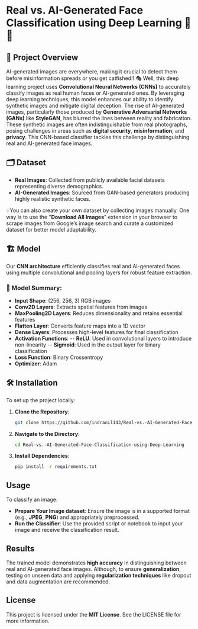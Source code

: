 # Real vs. AI-Generated Face Classification using Deep Learning 🤖👤

## 📌 Project Overview

AI-generated images are everywhere, making it crucial to detect them before misinformation spreads or you get catfished!! 🎭 
Well, this deep learning project uses **Convolutional Neural Networks (CNNs)** to accurately classify images as real human faces or AI-generated ones. By leveraging deep learning techniques, this model enhances our ability to identify synthetic images and mitigate digital deception.
The rise of AI-generated images, particularly those produced by **Generative Adversarial Networks (GANs)** like **StyleGAN**, has blurred the lines between reality and fabrication. These synthetic images are often indistinguishable from real photographs, posing challenges in areas such as **digital security**, **misinformation**, and **privacy**. This CNN-based classifier tackles this challenge by distinguishing real and AI-generated face images.


## 🗂️ Dataset

- **Real Images**: Collected from publicly available facial datasets representing diverse demographics.
- **AI-Generated Images**: Sourced from GAN-based generators producing highly realistic synthetic faces.

💡You can also create your own dataset by collecting images manually. One way is to use the "**Download All Images**" extension in your browser to scrape images from Google’s image search and curate a customized dataset for better model adaptability.

## 🏗️ Model 

Our **CNN architecture** efficiently classifies real and AI-generated faces using multiple convolutional and pooling layers for robust feature extraction.

### 🔧 Model Summary:
- **Input Shape**: (256, 256, 3) RGB images
- **Conv2D Layers**: Extracts spatial features from images
- **MaxPooling2D Layers**: Reduces dimensionality and retains essential features
- **Flatten Layer**: Converts feature maps into a 1D vector
- **Dense Layers**: Processes high-level features for final classification
- **Activation Functions**:
  -- **ReLU**: Used in convolutional layers to introduce non-linearity
  -- **Sigmoid**: Used in the output layer for binary classification
- **Loss Function**: Binary Crossentropy
- **Optimizer**: Adam

## 🛠️ Installation

To set up the project locally:

1. **Clone the Repository**:
   ```bash
   git clone https://github.com/indranil143/Real-vs.-AI-Generated-Face-Classification-using-Deep-Learning.git

2. **Navigate to the Directory**:
   ```bash
   cd Real-vs.-AI-Generated-Face-Classification-using-Deep-Learning

3. **Install Dependencies**:
   ```bash
   pip install -r requirements.txt

## Usage
To classify an image:

- **Prepare Your Image dataset**: Ensure the image is in a supported format (e.g., **JPEG**, **PNG**) and appropriately preprocessed.​ 
- **Run the Classifier**: Use the provided script or notebook to input your image and receive the classification result.​

## Results
The trained model demonstrates **high accuracy** in distinguishing between real and AI-generated face images. 
Although, to ensure **generalization**, testing on unseen data and applying **regularization techniques** like dropout and data augmentation are recommended.

## License
This project is licensed under the **MIT License**. See the LICENSE file for more information.
